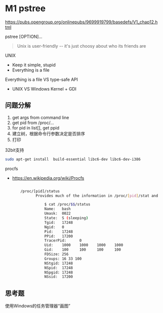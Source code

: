 # M1 pstree
https://pubs.opengroup.org/onlinepubs/9699919799/basedefs/V1_chap12.html

pstree [OPTION]...

> Unix is user-friendly -- it's just choosy about who its friends are

UNIX
- Keep it simple, stupid
- Everything is a file


Everything is a file VS type-safe API
- UNIX VS Windows Kernel + GDI


## 问题分解
1. get args from command line
2. get pid from /proc/...
3. for pid in list[], get ppid
4. 建立树，根据命令行参数决定是否排序
5. 打印



32bit支持
```bash
sudo apt-get install  build-essential libc6-dev libc6-dev-i386
```

procfs
- https://en.wikipedia.org/wiki/Procfs

```bash

       /proc/[pid]/status
              Provides much of the information in /proc/[pid]/stat and /proc/[pid]/statm in a format that's easier for humans to parse.  Here's an example:

                  $ cat /proc/$$/status
                  Name:   bash
                  Umask:  0022
                  State:  S (sleeping)
                  Tgid:   17248
                  Ngid:   0
                  Pid:    17248
                  PPid:   17200
                  TracerPid:      0
                  Uid:    1000    1000    1000    1000
                  Gid:    100     100     100     100
                  FDSize: 256
                  Groups: 16 33 100
                  NStgid: 17248
                  NSpid:  17248
                  NSpgid: 17248
                  NSsid:  17200
```



## 思考题
使用Windows的任务管理器“画图”
